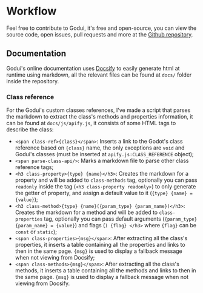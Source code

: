 # Workflow

Feel free to contribute to Godui, it's free and open-source, you can view the source code, open issues, pull requests and more at the [Github repository](https://github.com/ghsoares/godui).

## Documentation

Godui's online documentation uses [Docsify](https://docsify.js.org/) to easily generate html at runtime using markdown, all the relevant files can be found at `docs/` folder inside the repository.

### Class reference

For the Godui's custom classes references, I've made a script that parses the markdown to extract the class's methods and properties information, it can be found at `docs/js/apify.js`, it consists of some HTML tags to describe the class:

- `<span class-ref>{class}</span>`: Inserts a link to the Godot's class reference based on `{class}` name, the only exceptions are `void` and Godui's classes (must be inserted at `apify.js:CLASS_REFERENCE` object);
- `<span parse-class-api/>`: Marks a markdown file to parse other class reference tags;
- `<h3 class-property>{type} {name}</h3>`: Creates the markdown for a property and will be added to `class-methods` tag, optionally you can pass `readonly` inside the tag (`<h3 class-property readonly>`) to only generate the getter of property, and assign a default value to it (`{type} {name} = {value}`);
- `<h3 class-method>{type} {name}({param_type} {param_name})</h3>`: Creates the markdown for a method and will be added to `class-properties` tag, optionally you can pass default arguments (`{param_type} {param_name} = {value}`) and flags (`) {flag} </h3>` where `{flag}` can be `const` or `static`);
- `<span class-properties>{msg}</span>`: After extracting all the class's properties, it inserts a table containing all the properties and links to then in the same page. `{msg}` is used to display a fallback message when not viewing from Docsify;
- `<span class-methods>{msg}</span>`: After extracting all the class's methods, it inserts a table containing all the methods and links to then in the same page. `{msg}` is used to display a fallback message when not viewing from Docsify.